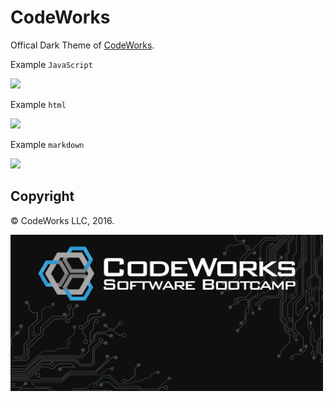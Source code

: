 # CodeWorks

Offical Dark Theme of [CodeWorks](https://boisecodeworks.com).

Example `JavaScript`

<img src="https://bcw.blob.core.windows.net/public/img/theme-example-images/theme-example-js.jpg" width="500">

Example `html`

<img src="https://bcw.blob.core.windows.net/public/img/theme-example-images/theme-example-js.jpg" width="500">

Example `markdown`

<img src="https://bcw.blob.core.windows.net/public/img/theme-example-images/theme-example-md.jpg" width="500">

## Copyright

© CodeWorks LLC, 2016.

<img src="logo.png" width="500">
